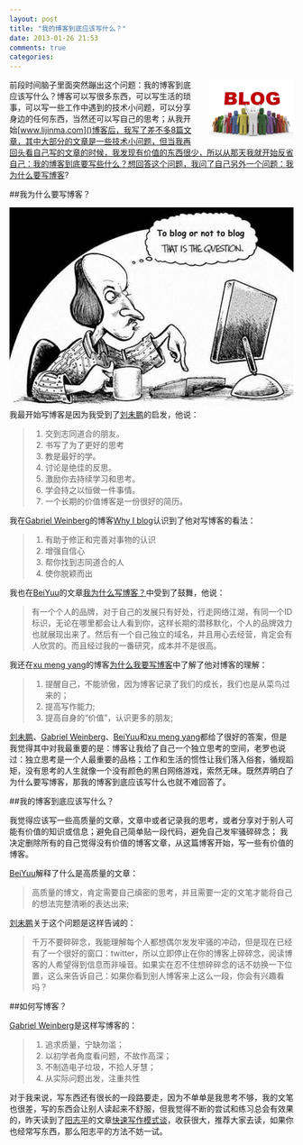 ```yaml
---
layout: post
title: "我的博客到底应该写什么？"
date: 2013-01-26 21:53
comments: true
categories: 
---
```


<img src="/images/post/blog.jpg" alt="Blog" target="_blank" style="float:right;width:150px;margin-left:20px;"  />

前段时间脑子里面突然蹦出这个问题：我的博客到底应该写什么？博客可以写很多东西，可以写生活的琐事，可以写一些工作中遇到的技术小问题，可以分享身边的任何东西，当然还可以写自己的思考；从我开始[www.lijinma.com]()博客后，我写了差不多8篇文章，其中大部分的文章是一些技术小问题，但当我再回头看自己写的文章的时候，我发现有价值的东西很少，所以从那天我就开始反省自己：我的博客到底要写些什么？想回答这个问题，我问了自己另外一个问题：我为什么要写博客?
<!--more-->
##我为什么要写博客？


![为什么要写博客](../images/post/blog_or_not.jpeg)
我最开始写博客是因为我受到了[刘未鹏](http://mindhacks.cn/)的启发，他说：

>1. 交到志同道合的朋友。
>2. 书写了为了更好的思考
>3. 教是最好的学。
>4. 讨论是绝佳的反思。
>5. 激励你去持续学习和思考。
>6. 学会持之以恒做一件事情。
>7. 一个长期的价值博客是一份很好的简历。

我在[Gabriel Weinberg](http://www.gabrielweinberg.com/)的博客[Why I blog](http://www.gabrielweinberg.com/blog/2011/08/why-i-blog.html)认识到了他对写博客的看法：

>1. 有助于修正和完善对事物的认识
>2. 增强自信心
>3. 帮你找到志同道合的人
>4. 使你脱颖而出



我也在[BeiYuu](http://beiyuu.com/)的文章[我为什么写博客？](http://beiyuu.com/why-blog/)中受到了鼓舞，他说：

>有一个个人的品牌，对于自己的发展只有好处，行走网络江湖，有同一个ID标识，无论在哪里都会让人看到你，这样长期的潜移默化，个人的品牌效力也就展现出来了。然后有一个自己独立的域名，并且用心去经营，肯定会有人欣赏的。而且经过我的一番研究，成本并不是很高。

我还在[xu meng yang](http://xumengyang.com/)的博客[为什么我要写博客](http://xumengyang.com/2012/12/11/why-i-write-blog/)中了解了他对博客的理解：

>1. 提醒自己，不能骄傲，因为博客记录了我们的成长，我们也是从菜鸟过来的；
>2. 提高写作能力;
>3. 提高自身的“价值”，认识更多的朋友;


[刘未鹏](http://mindhacks.cn/)、[Gabriel Weinberg](http://www.gabrielweinberg.com/)、[BeiYuu](http://beiyuu.com/)和[xu meng yang](http://xumengyang.com/)都给了很好的答案，但是我觉得其中对我最重要的是：博客让我给了自己一个独立思考的空间，老罗也说过：独立思考是一个人最重要的品格；工作和生活的惯性让我们落入俗套，循规蹈矩，没有思考的人生就像一个没有颜色的黑白网络游戏，索然无味。既然弄明白了为什么要写博客，那我的博客到底应该写什么也就不难回答了。

##我的博客到底应该写什么？

我觉得应该写一些高质量的文章，文章中或者记录我的思考，或者分享对于别人可能有价值的知识或信息；避免自己简单贴一段代码，避免自己发牢骚碎碎念；
我决定删除所有的自己觉得没有价值的博客文章，从这篇博客开始，写一些有价值的博客。

[BeiYuu](http://beiyuu.com/)解释了什么是高质量的文章：

>高质量的博文，肯定需要自己缜密的思考，并且需要一定的文笔才能将自己的想法完整清晰的表达出来;


[刘未鹏](http://mindhacks.cn/)关于这个问题是这样告诫的：

>千万不要碎碎念，我能理解每个人都想偶尔发发牢骚的冲动，但是现在已经有了一个很好的窗口：twitter，所以立即停止在你的博客上碎碎念，阅读博客的人希望得到信息而非噪音。如果实在忍不住想碎碎念的话不妨换一下位置，这么来告诉自己：如果你看到别人博客来上这么一段，你会有兴趣看吗？

##如何写博客？

[Gabriel Weinberg](http://www.gabrielweinberg.com/)是这样写博客的：

>1. 追求质量，宁缺勿滥；
>2. 以初学者角度看问题，不故作高深；
>3. 不制造电子垃圾，不拾人牙慧；
>4. 从实际问题出发，注重共性

对于我来说，写东西还有很长的一段路要走，因为不单单是我思考不够，我的文笔也很差，写的东西会让别人读起来不舒服，但我觉得不断的尝试和练习总会有效果的，昨天读到了[阳志平](http://www.yangzhiping.com/)的文章[快速写作模式谈](http://www.yangzhiping.com/psy/writers-model.html)，收获很大，推荐大家去读，如果你也经常写东西，那么阳志平的方法不妨一试。


